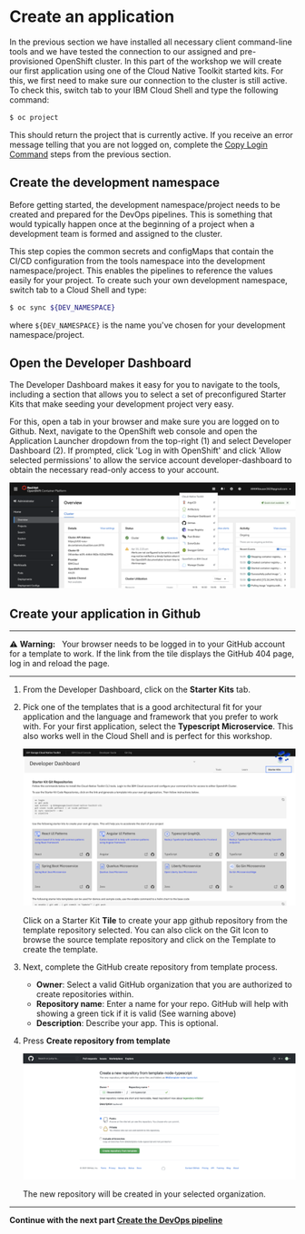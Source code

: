 # Create an application

In the previous section we have installed all necessary client command-line tools and we have tested the connection to our assigned and pre-provisioned OpenShift cluster. In this part of the workshop we will create our first application using one of the Cloud Native Toolkit started kits. For this, we first need to make sure our connection to the cluster is still active. To check this, switch tab to your IBM Cloud Shell and type the following command:

```bash
$ oc project
```

This should return the project that is currently active. If you receive an error message telling that you are not logged on, complete the [Copy Login Command](1-Prereqs.md#the-ibm-cloud-shell) steps from the previous section.

## Create the development namespace

Before getting started, the development namespace/project needs to be created and prepared for the DevOps pipelines. This is something that would typically happen once at the beginning of a project when a development team is formed and assigned to the cluster.

This step copies the common secrets and configMaps that contain the CI/CD configuration from the tools namespace into the development namespace/project. This enables the pipelines to reference the values easily for your project. To create such your own development namespace, switch tab to a Cloud Shell and type:

```bash
$ oc sync ${DEV_NAMESPACE}
```

where `${DEV_NAMESPACE}` is the name you've chosen for your development namespace/project.

## Open the Developer Dashboard

The Developer Dashboard makes it easy for you to navigate to the tools, including a section that allows you to select a set of preconfigured Starter Kits that make seeding your development project very easy.

For this, open a tab in your browser and make sure you are logged on to Github. Next, navigate to the OpenShift web console and open the Application Launcher dropdown from the top-right (1) and select Developer Dashboard (2). If prompted, click 'Log in with OpenShift' and click 'Allow selected permissions' to allow the service account developer-dashboard to obtain the necessary read-only access to your account.

![Developer Dashboard](images/developer-dashboard.png)

## Create your application in Github

---
:warning: **Warning:** &nbsp; Your browser needs to be logged in to your GitHub account for a template to work. If the link from the tile displays the GitHub 404 page, log in and reload the page.

---

1. From the Developer Dashboard, click on the **Starter Kits** tab.

2. Pick one of the templates that is a good architectural fit for your application and the language and framework that you prefer to work with. For your first application, select the **Typescript Microservice**. This also works well in the Cloud Shell and is perfect for this workshop.

    ![Typescript Microservice](images/typescript-microservice.png)

    Click on a Starter Kit **Tile** to create your app github repository from the template repository selected.  You can also click on the Git Icon to browse the source template repository and click on the Template to create the template.

3. Next, complete the GitHub create repository from template process.

    * **Owner**: Select a valid GitHub organization that you are authorized to create repositories within.
    * **Repository name**: Enter a name for your repo. GitHub will help with showing a green tick if it is valid (See warning above)
    * **Description**: Describe your app. This is optional.

4. Press **Create repository from template**

    ![Create Repository from Template](images/create-repo-from-template.png)

    The new repository will be created in your selected organization.

---

__Continue with the next part [Create the DevOps pipeline](3-Pipelines.md)__
